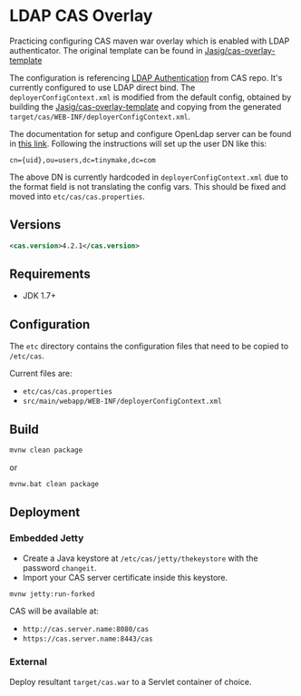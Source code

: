 LDAP CAS Overlay
============================

Practicing configuring CAS maven war overlay which is enabled with LDAP authenticator.
The original template can be found in [Jasig/cas-overlay-template](https://github.com/Jasig/cas-overlay-template)

The configuration is referencing [LDAP Authentication](https://github.com/Jasig/cas/blob/4.2.x/cas-server-documentation/installation/LDAP-Authentication.md)
from CAS repo. It's currently configured to use LDAP direct bind. The `deployerConfigContext.xml`
is modified from the default config, obtained by building the
[Jasig/cas-overlay-template](https://github.com/Jasig/cas-overlay-template) and copying from the
generated `target/cas/WEB-INF/deployerConfigContext.xml`.

The documentation for setup and configure OpenLdap server can be found in 
[this link](https://www.digitalocean.com/community/tutorials/how-to-install-and-configure-openldap-and-phpldapadmin-on-an-ubuntu-14-04-server).
Following the instructions will set up the user DN like this:
```
cn={uid},ou=users,dc=tinymake,dc=com
``` 
The above DN is currently hardcoded in `deployerConfigContext.xml` 
due to the format field is not translating the config vars. This should be fixed and moved into
`etc/cas/cas.properties`.

## Versions
```xml
<cas.version>4.2.1</cas.version>
```

## Requirements
* JDK 1.7+

## Configuration

The `etc` directory contains the configuration files that need to be copied to `/etc/cas`.

Current files are:

* `etc/cas/cas.properties`
* `src/main/webapp/WEB-INF/deployerConfigContext.xml`

## Build

```bash
mvnw clean package
```

or

```bash
mvnw.bat clean package
```

## Deployment

### Embedded Jetty

* Create a Java keystore at `/etc/cas/jetty/thekeystore` with the password `changeit`.
* Import your CAS server certificate inside this keystore.

```bash
mvnw jetty:run-forked
```

CAS will be available at:

* `http://cas.server.name:8080/cas`
* `https://cas.server.name:8443/cas`

### External
Deploy resultant `target/cas.war` to a Servlet container of choice.
